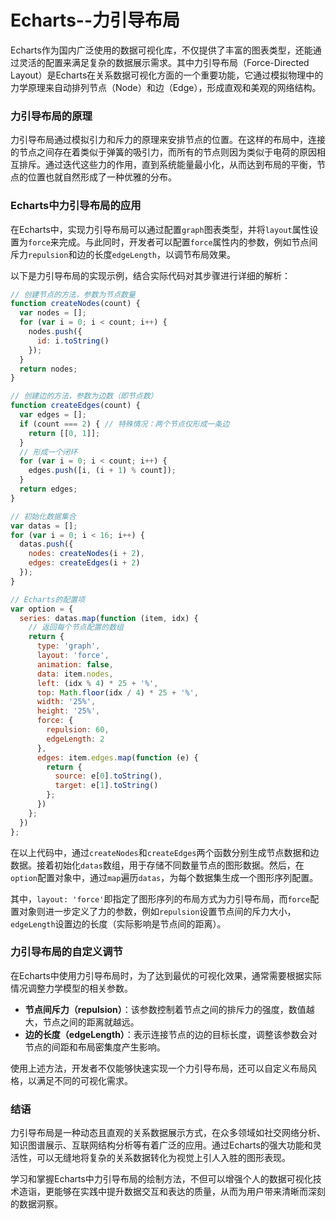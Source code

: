 # Echarts--力引导布局

Echarts作为国内广泛使用的数据可视化库，不仅提供了丰富的图表类型，还能通过灵活的配置来满足复杂的数据展示需求。其中力引导布局（Force-Directed Layout）是Echarts在关系数据可视化方面的一个重要功能，它通过模拟物理中的力学原理来自动排列节点（Node）和边（Edge），形成直观和美观的网络结构。

### 力引导布局的原理

力引导布局通过模拟引力和斥力的原理来安排节点的位置。在这样的布局中，连接的节点之间存在着类似于弹簧的吸引力，而所有的节点则因为类似于电荷的原因相互排斥。通过迭代这些力的作用，直到系统能量最小化，从而达到布局的平衡，节点的位置也就自然形成了一种优雅的分布。

### Echarts中力引导布局的应用

在Echarts中，实现力引导布局可以通过配置`graph`图表类型，并将`layout`属性设置为`force`来完成。与此同时，开发者可以配置`force`属性内的参数，例如节点间斥力`repulsion`和边的长度`edgeLength`，以调节布局效果。

以下是力引导布局的实现示例，结合实际代码对其步骤进行详细的解析：

```javascript
// 创建节点的方法，参数为节点数量
function createNodes(count) {
  var nodes = [];
  for (var i = 0; i < count; i++) {
    nodes.push({
      id: i.toString()
    });
  }
  return nodes;
}

// 创建边的方法，参数为边数（即节点数）
function createEdges(count) {
  var edges = [];
  if (count === 2) { // 特殊情况：两个节点仅形成一条边
    return [[0, 1]];
  }
  // 形成一个闭环
  for (var i = 0; i < count; i++) {
    edges.push([i, (i + 1) % count]);
  }
  return edges;
}

// 初始化数据集合
var datas = [];
for (var i = 0; i < 16; i++) {
  datas.push({
    nodes: createNodes(i + 2),
    edges: createEdges(i + 2)
  });
}

// Echarts的配置项
var option = {
  series: datas.map(function (item, idx) {
    // 返回每个节点配置的数组
    return {
      type: 'graph',
      layout: 'force',
      animation: false,
      data: item.nodes,
      left: (idx % 4) * 25 + '%',
      top: Math.floor(idx / 4) * 25 + '%',
      width: '25%',
      height: '25%',
      force: {
        repulsion: 60,
        edgeLength: 2
      },
      edges: item.edges.map(function (e) {
        return {
          source: e[0].toString(),
          target: e[1].toString()
        };
      })
    };
  })
};
```

在以上代码中，通过`createNodes`和`createEdges`两个函数分别生成节点数据和边数据。接着初始化`datas`数组，用于存储不同数量节点的图形数据。然后，在`option`配置对象中，通过`map`遍历`datas`，为每个数据集生成一个图形序列配置。

其中，`layout: 'force'`即指定了图形序列的布局方式为力引导布局，而`force`配置对象则进一步定义了力的参数，例如`repulsion`设置节点间的斥力大小，`edgeLength`设置边的长度（实际影响是节点间的距离）。

### 力引导布局的自定义调节

在Echarts中使用力引导布局时，为了达到最优的可视化效果，通常需要根据实际情况调整力学模型的相关参数。

- **节点间斥力（repulsion）**：该参数控制着节点之间的排斥力的强度，数值越大，节点之间的距离就越远。
- **边的长度（edgeLength）**：表示连接节点的边的目标长度，调整该参数会对节点的间距和布局密集度产生影响。

使用上述方法，开发者不仅能够快速实现一个力引导布局，还可以自定义布局风格，以满足不同的可视化需求。

### 结语

力引导布局是一种动态且直观的关系数据展示方式，在众多领域如社交网络分析、知识图谱展示、互联网结构分析等有着广泛的应用。通过Echarts的强大功能和灵活性，可以无缝地将复杂的关系数据转化为视觉上引人入胜的图形表现。

学习和掌握Echarts中力引导布局的绘制方法，不但可以增强个人的数据可视化技术造诣，更能够在实践中提升数据交互和表达的质量，从而为用户带来清晰而深刻的数据洞察。